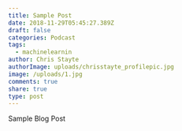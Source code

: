 ```yaml
---
title: Sample Post
date: 2018-11-29T05:45:27.389Z
draft: false
categories: Podcast
tags:
  - machinelearnin
author: Chris Stayte
authorImage: uploads/chrisstayte_profilepic.jpg
image: /uploads/1.jpg
comments: true
share: true
type: post
---
```

Sample Blog Post
